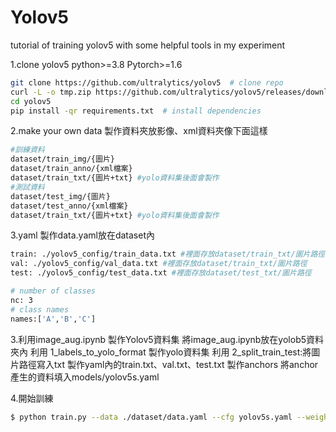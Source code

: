 # Yolov5
tutorial of training yolov5 with some helpful tools in my experiment

1.clone yolov5
python>=3.8 Pytorch>=1.6 
```bash
git clone https://github.com/ultralytics/yolov5  # clone repo
curl -L -o tmp.zip https://github.com/ultralytics/yolov5/releases/download/v1.0/coco128.zip && unzip -q tmp.zip && rm tmp.zip  # download dataset
cd yolov5
pip install -qr requirements.txt  # install dependencies
```
2.make your own data
製作資料夾放影像、xml資料夾像下面這樣
```bash
#訓練資料
dataset/train_img/{圖片}
dataset/train_anno/{xml檔案}
dataset/train_txt/{圖片+txt} #yolo資料集後面會製作
#測試資料
dataset/test_img/{圖片}
dataset/test_anno/{xml檔案}
dataset/train_txt/{圖片+txt} #yolo資料集後面會製作
```
3.yaml
製作data.yaml放在dataset內
```bash
train: ./yolov5_config/train_data.txt #裡面存放dataset/train_txt/圖片路徑
val: ./yolov5_config/val_data.txt #裡面存放dataset/train_txt/圖片路徑
test: ./yolov5_config/test_data.txt #裡面存放dataset/test_txt/圖片路徑

# number of classes
nc: 3
# class names
names:['A','B','C']
```
3.利用image_aug.ipynb 製作Yolov5資料集
將image_aug.ipynb放在yolob5資料夾內
利用 1_labels_to_yolo_format 製作yolo資料集
利用 2_split_train_test:將圖片路徑寫入txt 製作yaml內的train.txt、val.txt、test.txt
製作anchors 將anchor產生的資料填入models/yolov5s.yaml

4.開始訓練
```bash
$ python train.py --data ./dataset/data.yaml --cfg yolov5s.yaml --weights '' --batch-size 64
```

